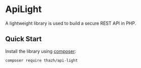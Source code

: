 # ApiLight
A lightweight library is used to build a secure REST API in PHP.

Quick Start
-----------

Install the library using [composer](https://getcomposer.org):

    composer require thazh/api-light
